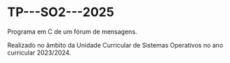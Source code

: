# TP---SO2---2025

Programa em C de um fórum de mensagens.

Realizado no âmbito da Unidade Curricular de Sistemas Operativos no ano curricular 2023/2024.
